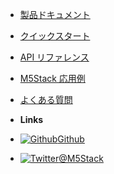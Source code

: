 - [製品ドキュメント](ja/product_documents)
- [クイックスタート](ja/quick_start)
- [API リファレンス](ja/api_reference)
- [M5Stack 応用例](ja/m5stack_cases)
- [よくある質問](ja/faq)


- **Links**
- [![Github](https://icongram.jgog.in/simple/github.svg?color=808080&size=16)Github](https://github.com/m5stack)
- [![Twitter](https://icongram.jgog.in/simple/twitter.svg?colored&size=16)@M5Stack](http://twitter.com/M5Stack)
